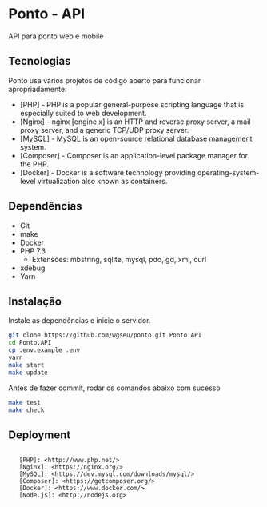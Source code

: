 # Ponto - API
API para ponto web e mobile

## Tecnologias

Ponto usa vários projetos de código aberto para funcionar apropriadamente:

* [PHP] - PHP is a popular general-purpose scripting language that is especially suited to web development.
* [Nginx] - nginx [engine x] is an HTTP and reverse proxy server, a mail proxy server, and a generic TCP/UDP proxy server.
* [MySQL] - MySQL is an open-source relational database management system.
* [Composer] - Composer is an application-level package manager for the PHP.
* [Docker] - Docker is a software technology providing operating-system-level virtualization also known as containers.

## Dependências
- Git
- make
- Docker
- PHP 7.3
  - Extensões: mbstring, sqlite, mysql, pdo, gd, xml, curl
- xdebug
- Yarn

## Instalação

Instale as dependências e inicie o servidor.
```sh
git clone https://github.com/wgseu/ponto.git Ponto.API
cd Ponto.API
cp .env.example .env
yarn
make start
make update
```

Antes de fazer commit, rodar os comandos abaixo com sucesso
```sh
make test
make check
```

## Deployment

```

   [PHP]: <http://www.php.net/>
   [Nginx]: <https://nginx.org/>
   [MySQL]: <https://dev.mysql.com/downloads/mysql/>
   [Composer]: <https://getcomposer.org/>
   [Docker]: <https://www.docker.com/>
   [Node.js]: <http://nodejs.org>
